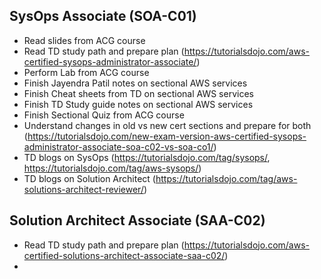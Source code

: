 ## SysOps Associate (SOA-C01)

- Read slides from ACG course
- Read TD study path and prepare plan (https://tutorialsdojo.com/aws-certified-sysops-administrator-associate/)
- Perform Lab from ACG course
- Finish Jayendra Patil notes on sectional AWS services
- Finish Cheat sheets from TD on sectional AWS services
- Finish TD Study guide notes on sectional AWS services
- Finish Sectional Quiz from ACG course
- Understand changes in old vs new cert sections and prepare for both (https://tutorialsdojo.com/new-exam-version-aws-certified-sysops-administrator-associate-soa-c02-vs-soa-co1/)
- TD blogs on SysOps (https://tutorialsdojo.com/tag/sysops/, https://tutorialsdojo.com/tag/aws-sysops/)
- TD blogs on Solution Architect (https://tutorialsdojo.com/tag/aws-solutions-architect-reviewer/)


## Solution Architect Associate (SAA-C02)

- Read TD study path and prepare plan (https://tutorialsdojo.com/aws-certified-solutions-architect-associate-saa-c02/)
- 
